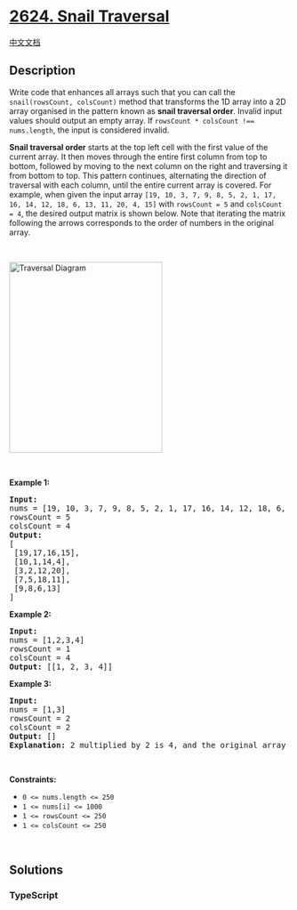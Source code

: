 # [2624. Snail Traversal](https://leetcode.com/problems/snail-traversal)

[中文文档](/solution/2600-2699/2624.Snail%20Traversal/README.md)

## Description

<p>Write code that enhances all arrays such that you can call the <code>snail(rowsCount, colsCount)</code> method that transforms the 1D&nbsp;array into&nbsp;a 2D array organised in&nbsp;the pattern known as <strong>snail traversal order</strong>. Invalid input values should output an empty array. If&nbsp;<code>rowsCount * colsCount !== nums.length</code>,&nbsp;the input is considered invalid.</p>

<p><strong>Snail traversal order</strong><em>&nbsp;</em>starts at the top left cell with the first value of the current array. It then moves through the entire first column from top to bottom, followed by moving to the next column on the right and traversing it from bottom to top. This pattern continues, alternating the direction of traversal with each column, until the entire current array is covered. For example, when given the input array&nbsp;<code>[19, 10, 3, 7, 9, 8, 5, 2, 1, 17, 16, 14, 12, 18, 6, 13, 11, 20, 4, 15]</code> with <code>rowsCount = 5</code> and <code>colsCount = 4</code>,&nbsp;the desired output matrix is shown below. Note that iterating the matrix following the arrows corresponds to the order of numbers in the original array.</p>

<p>&nbsp;</p>

<p><img alt="Traversal Diagram" src="https://assets.leetcode.com/uploads/2023/04/10/screen-shot-2023-04-10-at-100006-pm.png" style="width: 275px; height: 343px;" /></p>

<p>&nbsp;</p>
<p><strong class="example">Example 1:</strong></p>

<pre>
<strong>Input:</strong> 
nums = [19, 10, 3, 7, 9, 8, 5, 2, 1, 17, 16, 14, 12, 18, 6, 13, 11, 20, 4, 15]
rowsCount = 5
colsCount = 4
<strong>Output:</strong> 
[
 [19,17,16,15],
&nbsp;[10,1,14,4],
&nbsp;[3,2,12,20],
&nbsp;[7,5,18,11],
&nbsp;[9,8,6,13]
]
</pre>

<p><strong class="example">Example 2:</strong></p>

<pre>
<strong>Input:</strong> 
nums = [1,2,3,4]
rowsCount = 1
colsCount = 4
<strong>Output:</strong> [[1, 2, 3, 4]]
</pre>

<p><strong class="example">Example 3:</strong></p>

<pre>
<strong>Input:</strong> 
nums = [1,3]
rowsCount = 2
colsCount = 2
<strong>Output:</strong> []
<strong>Explanation:</strong> 2 multiplied by 2 is 4, and the original array [1,3] has a length of 2; therefore, the input is invalid.
</pre>

<p>&nbsp;</p>
<p><strong>Constraints:</strong></p>

<ul>
	<li><code>0 &lt;= nums.length &lt;= 250</code></li>
	<li><code>1 &lt;= nums[i] &lt;= 1000</code></li>
	<li><code>1 &lt;= rowsCount &lt;= 250</code></li>
	<li><code>1 &lt;= colsCount &lt;= 250</code></li>
</ul>

<p>&nbsp;</p>


## Solutions

<!-- tabs:start -->

### **TypeScript**

```ts

```

<!-- tabs:end -->
